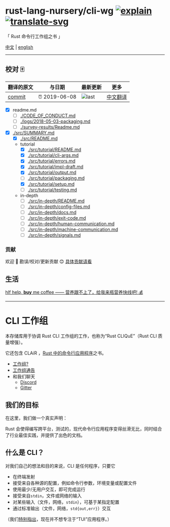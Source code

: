 # rust-lang-nursery/cli-wg [![explain]][source] [![translate-svg]][translate-list]

<!-- [![size-img]][size] -->

[explain]: http://llever.com/explain.svg
[source]: https://github.com/chinanf-boy/Source-Explain
[translate-svg]: http://llever.com/translate.svg
[translate-list]: https://github.com/chinanf-boy/chinese-translate-list
[size-img]: https://packagephobia.now.sh/badge?p=Name
[size]: https://packagephobia.now.sh/result?p=Name

「 Rust 命令行工作组之书 」

[中文](./readme.md) | [english](https://github.com/rust-lang-nursery/cli-wg)

---

## 校对 🀄️

<!-- doc-templite START generated -->
<!-- repo = 'rust-lang-nursery/cli-wg' -->
<!-- commit = '3b2578bf05bcc5b52183e506ac7d5aa17d9e3b27' -->
<!-- time = '2019-06-08' -->

| 翻译的原文 | 与日期        | 最新更新 | 更多                       |
| ---------- | ------------- | -------- | -------------------------- |
| [commit]   | ⏰ 2019-06-08 | ![last]  | [中文翻译][translate-list] |

[last]: https://img.shields.io/github/last-commit/rust-lang-nursery/cli-wg.svg
[commit]: https://github.com/rust-lang-nursery/cli-wg/tree/3b2578bf05bcc5b52183e506ac7d5aa17d9e3b27

<!-- doc-templite END generated -->

- [x] readme.md
  - [ ] [./CODE_OF_CONDUCT.md](./CODE_OF_CONDUCT.zh.md)
  - [ ] [./logs/2018-05-03-packaging.md](./logs/2018-05-03-packaging.zh.md)
  - [ ] [./survey-results/Readme.md](./survey-results/Readme.zh.md)
- [x] [./src/SUMMARY.md](./src/SUMMARY.md)
  - [x] [./src/README.md](./src/README.zh.md)
  - tutorial
    - [x] [./src/tutorial/README.md](./src/tutorial/README.zh.md)
    - [x] [./src/tutorial/cli-args.md](./src/tutorial/cli-args.zh.md)
    - [x] [./src/tutorial/errors.md](./src/tutorial/errors.zh.md)
    - [x] [./src/tutorial/impl-draft.md](./src/tutorial/impl-draft.zh.md)
    - [x] [./src/tutorial/output.md](./src/tutorial/output.zh.md)
    - [ ] [./src/tutorial/packaging.md](./src/tutorial/packaging.zh.md)
    - [x] [./src/tutorial/setup.md](./src/tutorial/setup.zh.md)
    - [ ] [./src/tutorial/testing.md](./src/tutorial/testing.zh.md)
  - in-depth
    - [ ] [./src/in-depth/README.md](./src/in-depth/README.zh.md)
    - [ ] [./src/in-depth/config-files.md](./src/in-depth/config-files.zh.md)
    - [ ] [./src/in-depth/docs.md](./src/in-depth/docs.zh.md)
    - [ ] [./src/in-depth/exit-code.md](./src/in-depth/exit-code.zh.md)
    - [ ] [./src/in-depth/human-communication.md](./src/in-depth/human-communication.zh.md)
    - [ ] [./src/in-depth/machine-communication.md](./src/in-depth/machine-communication.zh.md)
    - [ ] [./src/in-depth/signals.md](./src/in-depth/signals.zh.md)

### 贡献

欢迎 👏 勘误/校对/更新贡献 😊 [具体贡献请看](https://github.com/chinanf-boy/chinese-translate-list#贡献)

## 生活

[hIf help, **buy** me coffee —— 营养跟不上了，给我来瓶营养快线吧! 💰](https://github.com/chinanf-boy/live-need-money)

---

# CLI 工作组

本存储库用于协调 Rust CLI 工作组的工作，也称为“Rust CLIQuE”（Rust CLI 质量增强）。

它还包含 CLAiR ，[Rust 中的命令行应用程序][clair]之书。

[clair]: https://rust-lang-nursery.github.io/cli-wg/

- [工作组?](https://internals.rust-lang.org/t/announcing-the-2018-domain-working-groups/6737)
- [工作组通告](https://internals.rust-lang.org/t/announcing-the-cli-working-group/6872/1)
- 和我们聊天
  - [Discord](https://discord.gg/dwq4Zme)
  - [Gitter](https://gitter.im/rust-lang/WG-CLI)

## 我们的目标

在这里，我们做一个真实声明：

Rust 会使得编写跨平台，测试的，现代命令行应用程序变得丝滑无比，同时结合了行业最佳实践，并提供了出色的文档。

## 什么是 CLI？

对我们自己的想法和目的来说，CLI 是任何程序，只要它

- 在终端发射
- 接受来自各种源的配置，例如命令行参数，环境变量或配置文件
- 使用最少/无用户交互，即可完成运行
- 接受来自`stdin`，文件或网络的输入
- 对某些输入（文件，网络，`stdin`），可基于某指定配置
- 通过标准输出（文件，网络，`std{out,err}`）交互

（我们[特别指出][i4]，现在并不想专注于“TUI”应用程序。）

[i4]: https://github.com/rust-lang-nursery/cli-wg/issues/4
